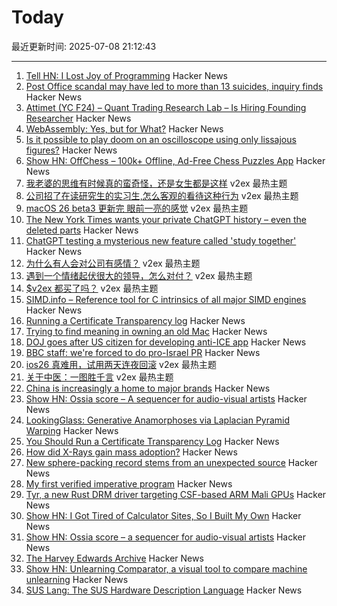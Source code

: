 # Today

最近更新时间: 2025-07-08 21:12:43

--- 
1. [Tell HN: I Lost Joy of Programming](https://news.ycombinator.com/item?id=44499063) Hacker News
2. [Post Office scandal may have led to more than 13 suicides, inquiry finds](https://www.theguardian.com/uk-news/2025/jul/08/post-office-scandal-inquiry-horizon-it-scandal) Hacker News
3. [Attimet (YC F24) – Quant Trading Research Lab – Is Hiring Founding Researcher](https://www.ycombinator.com/companies/attimet/jobs/6LaQIc5-founding-researcher-quant) Hacker News
4. [WebAssembly: Yes, but for What?](https://queue.acm.org/detail.cfm?id=3746171) Hacker News
5. [Is it possible to play doom on an oscilloscope using only lissajous figures?](https://forums.sufficientvelocity.com/threads/is-it-possible-to-play-doom-on-an-analog-oscilloscope-using-only-lissajous-figures.126232/) Hacker News
6. [Show HN: OffChess – 100k+ Offline, Ad-Free Chess Puzzles App](https://offchess.com) Hacker News
7. [我老婆的思维有时候真的蛮奇怪，还是女生都是这样](https://www.v2ex.com/t/1143758) v2ex 最热主题
8. [公司招了在读研究生的实习生,怎么客观的看待这种行为](https://www.v2ex.com/t/1143688) v2ex 最热主题
9. [macOS 26 beta3 更新完 眼前一亮的感觉](https://www.v2ex.com/t/1143621) v2ex 最热主题
10. [The New York Times wants your private ChatGPT history – even the deleted parts](https://thehill.com/opinion/technology/5383530-chatgpt-users-privacy-collateral-damage/) Hacker News
11. [ChatGPT testing a mysterious new feature called 'study together'](https://techcrunch.com/2025/07/07/chatgpt-is-testing-a-mysterious-new-feature-called-study-together/) Hacker News
12. [为什么有人会对公司有感情？](https://www.v2ex.com/t/1143661) v2ex 最热主题
13. [遇到一个情绪起伏很大的领导，怎么对付？](https://www.v2ex.com/t/1143640) v2ex 最热主题
14. [$v2ex 都买了吗？](https://www.v2ex.com/t/1143631) v2ex 最热主题
15. [SIMD.info – Reference tool for C intrinsics of all major SIMD engines](https://simd.info/) Hacker News
16. [Running a Certificate Transparency log](https://words.filippo.io/run-sunlight/) Hacker News
17. [Trying to find meaning in owning an old Mac](https://blog.decryption.net.au/posts/macse30.html) Hacker News
18. [DOJ goes after US citizen for developing anti-ICE app](https://appleinsider.com/articles/25/07/07/doj-goes-after-us-citizen-for-developing-anti-ice-app) Hacker News
19. [BBC staff: we're forced to do pro-Israel PR](https://www.owenjones.news/p/bbc-staff-were-forced-to-do-pro-israel) Hacker News
20. [ios26 真难用，试用两天连夜回滚](https://www.v2ex.com/t/1143639) v2ex 最热主题
21. [关于中医：一图胜千言](https://www.v2ex.com/t/1143638) v2ex 最热主题
22. [China is increasingly a home to major brands](https://musgrave.substack.com/p/oh-no-i-betrayed-america) Hacker News
23. [Show HN: Ossia score – A sequencer for audio-visual artists](https://github.com/ossia/score) Hacker News
24. [LookingGlass: Generative Anamorphoses via Laplacian Pyramid Warping](https://studios.disneyresearch.com/2025/06/09/lookingglass-generative-anamorphoses-via-laplacian-pyramid-warping/) Hacker News
25. [You Should Run a Certificate Transparency Log](https://words.filippo.io/run-sunlight/) Hacker News
26. [How did X-Rays gain mass adoption?](https://www.aditharun.com/p/how-did-x-rays-gain-mass-adoption) Hacker News
27. [New sphere-packing record stems from an unexpected source](https://www.quantamagazine.org/new-sphere-packing-record-stems-from-an-unexpected-source-20250707/) Hacker News
28. [My first verified imperative program](https://markushimmel.de/blog/my-first-verified-imperative-program/) Hacker News
29. [Tyr, a new Rust DRM driver targeting CSF-based ARM Mali GPUs](https://www.collabora.com/news-and-blog/news-and-events/introducing-tyr-a-new-rust-drm-driver.html) Hacker News
30. [Show HN: I Got Tired of Calculator Sites, So I Built My Own](https://news.ycombinator.com/item?id=44491938) Hacker News
31. [Show HN: Ossia score – a sequencer for audio-visual artists](https://github.com/ossia/score) Hacker News
32. [The Harvey Edwards Archive](https://www.harveyedwards-archive.com) Hacker News
33. [Show HN: Unlearning Comparator, a visual tool to compare machine unlearning](https://gnueaj.github.io/Machine-Unlearning-Comparator/) Hacker News
34. [SUS Lang: The SUS Hardware Description Language](https://sus-lang.org/) Hacker News
